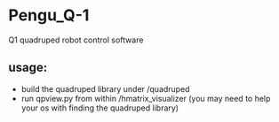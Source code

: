 Pengu_Q-1
=========

Q1 quadruped robot control software

usage:
------
 - build the quadruped library under /quadruped
 - run qpview.py from within /hmatrix_visualizer (you may need to help your os with finding the quadruped library)
